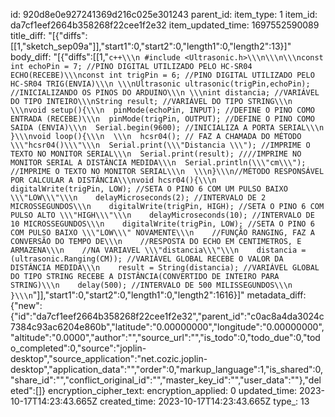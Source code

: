 id: 920d8e0e927241369d216c025e301243
parent_id: 
item_type: 1
item_id: da7cf1eef2664b358268f22cee1f2e32
item_updated_time: 1697552590089
title_diff: "[{\"diffs\":[[1,\"sketch_sep09a\"]],\"start1\":0,\"start2\":0,\"length1\":0,\"length2\":13}]"
body_diff: "[{\"diffs\":[[1,\"````c++\\\n #include <Ultrasonic.h>\\\n\\\n\\\nconst int echoPin = 7; //PINO DIGITAL UTILIZADO PELO HC-SR04 ECHO(RECEBE)\\\nconst int trigPin = 6; //PINO DIGITAL UTILIZADO PELO HC-SR04 TRIG(ENVIA)\\\n \\\nUltrasonic ultrasonic(trigPin,echoPin); //INICIALIZANDO OS PINOS DO ARDUINO\\\n \\\nint distancia; //VARIÁVEL DO TIPO INTEIRO\\\nString result; //VARIÁVEL DO TIPO STRING\\\n \\\nvoid setup(){\\\n  pinMode(echoPin, INPUT); //DEFINE O PINO COMO ENTRADA (RECEBE)\\\n  pinMode(trigPin, OUTPUT); //DEFINE O PINO COMO SAIDA (ENVIA)\\\n  Serial.begin(9600); //INICIALIZA A PORTA SERIAL\\\n  }\\\nvoid loop(){\\\n  \\\n  hcsr04(); // FAZ A CHAMADA DO MÉTODO \\\"hcsr04()\\\"\\\n  Serial.print(\\\"Distancia \\\"); //IMPRIME O TEXTO NO MONITOR SERIAL\\\n  Serial.print(result); ////IMPRIME NO MONITOR SERIAL A DISTÂNCIA MEDIDA\\\n  Serial.println(\\\"cm\\\"); //IMPRIME O TEXTO NO MONITOR SERIAL\\\n  \\\n}\\\n//MÉTODO RESPONSÁVEL POR CALCULAR A DISTÂNCIA\\\nvoid hcsr04(){\\\n    digitalWrite(trigPin, LOW); //SETA O PINO 6 COM UM PULSO BAIXO \\\"LOW\\\"\\\n    delayMicroseconds(2); //INTERVALO DE 2 MICROSSEGUNDOS\\\n    digitalWrite(trigPin, HIGH); //SETA O PINO 6 COM PULSO ALTO \\\"HIGH\\\"\\\n    delayMicroseconds(10); //INTERVALO DE 10 MICROSSEGUNDOS\\\n    digitalWrite(trigPin, LOW); //SETA O PINO 6 COM PULSO BAIXO \\\"LOW\\\" NOVAMENTE\\\n    //FUNÇÃO RANGING, FAZ A CONVERSÃO DO TEMPO DE\\\n    //RESPOSTA DO ECHO EM CENTIMETROS, E ARMAZENA\\\n    //NA VARIAVEL \\\"distancia\\\"\\\n    distancia = (ultrasonic.Ranging(CM)); //VARIÁVEL GLOBAL RECEBE O VALOR DA DISTÂNCIA MEDIDA\\\n    result = String(distancia); //VARIÁVEL GLOBAL DO TIPO STRING RECEBE A DISTÂNCIA(CONVERTIDO DE INTEIRO PARA STRING)\\\n    delay(500); //INTERVALO DE 500 MILISSEGUNDOS\\\n }\\\n````\"]],\"start1\":0,\"start2\":0,\"length1\":0,\"length2\":1616}]"
metadata_diff: {"new":{"id":"da7cf1eef2664b358268f22cee1f2e32","parent_id":"c0ac8a4da3024c7384c93ac6204e860b","latitude":"0.00000000","longitude":"0.00000000","altitude":"0.0000","author":"","source_url":"","is_todo":0,"todo_due":0,"todo_completed":0,"source":"joplin-desktop","source_application":"net.cozic.joplin-desktop","application_data":"","order":0,"markup_language":1,"is_shared":0,"share_id":"","conflict_original_id":"","master_key_id":"","user_data":""},"deleted":[]}
encryption_cipher_text: 
encryption_applied: 0
updated_time: 2023-10-17T14:23:43.665Z
created_time: 2023-10-17T14:23:43.665Z
type_: 13